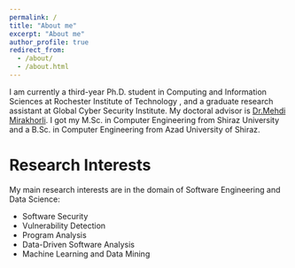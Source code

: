 ```yaml
---
permalink: /
title: "About me"
excerpt: "About me"
author_profile: true
redirect_from: 
  - /about/
  - /about.html
---
```


I am currently a third-year Ph.D. student in Computing and Information Sciences at Rochester Institute of Technology , and a graduate research assistant at Global Cyber Security Institute. My doctoral advisor is [Dr.Mehdi Mirakhorli](https://www.se.rit.edu/~mehdi/). I got my M.Sc. in Computer Engineering from Shiraz University and a B.Sc. in Computer Engineering from Azad University of Shiraz.


Research Interests
======
My main research interests are in the domain of Software Engineering and Data Science:
* Software Security
* Vulnerability Detection
* Program Analysis 
* Data-Driven Software Analysis
* Machine Learning and Data Mining

